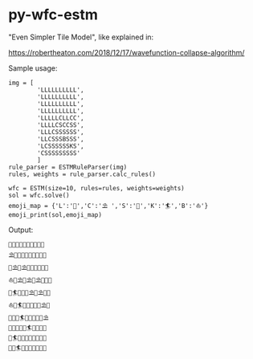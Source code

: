 # py-wfc-estm
"Even Simpler Tile Model", like explained in:

https://robertheaton.com/2018/12/17/wavefunction-collapse-algorithm/

Sample usage:

    img = [
            'LLLLLLLLLL',
            'LLLLLLLLLL',
            'LLLLLLLLLL',
            'LLLLLLLLLL',
            'LLLLLCLLCC',
            'LLLLCSCCSS',
            'LLLCSSSSSS',
            'LLCSSSBSSS',
            'LCSSSSSSKS',
            'CSSSSSSSSS'
            ]
    rule_parser = ESTMRuleParser(img)
    rules, weights = rule_parser.calc_rules()

    wfc = ESTM(size=10, rules=rules, weights=weights)
    sol = wfc.solve()
    emoji_map = {'L':'🌴','C':'⛱️ ','S':'🌊','K':'🏄','B':'⛵'}
    emoji_print(sol,emoji_map)

Output:

    🌴🌴🌴🌴🌴🌴🌴🌴🌴🌴
    ⛱️🌴🌴🌴🌴🌴🌴🌴🌴🌴
    🌊⛱️🌴⛱️🌴🌴🌴🌴🌴🌴
    ⛵🌊⛱️🌊⛱️🌴⛱️🌴🌴🌴
    🌊🏄🌊🌊🌊⛱️🌊⛱️🌴🌴
    ⛵🌊🏄🌊🌊🌊🌊🌊⛱️🌴
    🌊⛵🌊🏄🌊🌊🌊⛵🌊⛱️
    🌊🌊🌊🌊🌊🏄🌊🌊🌊🌊
    🌊🏄🌊⛵🌊🌊🌊⛵🌊🌊
    🌊🌊🏄🌊⛵🌊🌊🌊🌊⛵


